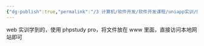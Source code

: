```yaml
---
{"dg-publish":true,"permalink":"/3 计算机/软件开发/软件开发课程/uniapp实训/假装使用线上的接口/","title":"假装使用线上的接口"}
---
```



web 实训学到的，使用 phpstudy pro，将文件放在 www 里面，直接访问本地网站即可
